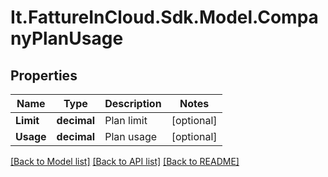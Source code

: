 # It.FattureInCloud.Sdk.Model.CompanyPlanUsage

## Properties

Name | Type | Description | Notes
------------ | ------------- | ------------- | -------------
**Limit** | **decimal** | Plan limit | [optional] 
**Usage** | **decimal** | Plan usage | [optional] 

[[Back to Model list]](../../README.md#documentation-for-models) [[Back to API list]](../../README.md#documentation-for-api-endpoints) [[Back to README]](../../README.md)

